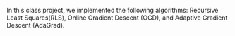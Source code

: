 In this class project, we implemented the following algorithms: Recursive Least Squares(RLS), Online Gradient Descent (OGD), and Adaptive Gradient Descent (AdaGrad). 
